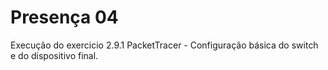 # Presença 04
Execução do exercicio 2.9.1 PacketTracer - Configuração básica do switch e do dispositivo final.
